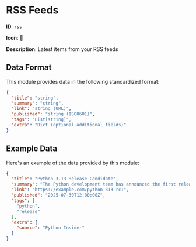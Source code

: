 # RSS Feeds

**ID**: `rss`

**Icon**: 📡

**Description**: Latest items from your RSS feeds

## Data Format

This module provides data in the following standardized format:

```json
{
  "title": "string",
  "summary": "string",
  "link": "string (URL)",
  "published": "string (ISO8601)",
  "tags": "List[string]",
  "extra": "Dict (optional additional fields)"
}
```

## Example Data

Here's an example of the data provided by this module:

```json
{
  "title": "Python 3.13 Release Candidate",
  "summary": "The Python development team has announced the first release candidate for Python 3.13.",
  "link": "https://example.com/python-313-rc1",
  "published": "2025-07-30T12:00:00Z",
  "tags": [
    "python",
    "release"
  ],
  "extra": {
    "source": "Python Insider"
  }
}
```
